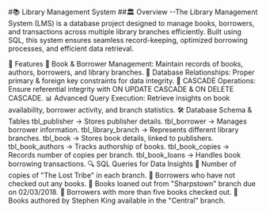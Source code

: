 #📚 Library Management System
##🏛️ Overview
--The Library Management System (LMS) is a database project designed to manage books, borrowers, and transactions across multiple library branches efficiently. Built using SQL, this system ensures seamless record-keeping, optimized borrowing processes, and efficient data retrieval.

🔹 Features
📖 Book & Borrower Management: Maintain records of books, authors, borrowers, and library branches.
🔗 Database Relationships: Proper primary & foreign key constraints for data integrity.
🔄 CASCADE Operations: Ensure referential integrity with ON UPDATE CASCADE & ON DELETE CASCADE.
📊 Advanced Query Execution: Retrieve insights on book availability, borrower activity, and branch statistics.
🛠 Database Schema & Tables
tbl_publisher → Stores publisher details.
tbl_borrower → Manages borrower information.
tbl_library_branch → Represents different library branches.
tbl_book → Stores book details, linked to publishers.
tbl_book_authors → Tracks authorship of books.
tbl_book_copies → Records number of copies per branch.
tbl_book_loans → Handles book borrowing transactions.
🔍 SQL Queries for Data Insights
📌 Number of copies of "The Lost Tribe" in each branch.
📌 Borrowers who have not checked out any books.
📌 Books loaned out from "Sharpstown" branch due on 02/03/2018.
📌 Borrowers with more than five books checked out.
📌 Books authored by Stephen King available in the "Central" branch.
